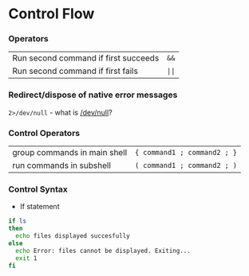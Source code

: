 # Control Flow

### Operators
|  |  |
| -- | -- |
| Run second command if first succeeds | `&&` |
| Run second command if first fails | `\|\|` |


### Redirect/dispose of native error messages
`2>/dev/null` - what is [/dev/null](https://en.wikipedia.org/wiki/Null_device)?

### Control Operators
|  |  |
| -- | -- |
| group commands in main shell | `{ command1 ; command2 ; }` |
| run commands in subshell | `( command1 ; command2 ; )` |

### Control Syntax
- If statement
```bash
if ls        
then                 
  echo files displayed succesfully
else
  echo Error: files cannot be displayed. Exiting...                                                                            
  exit 1
fi
```
